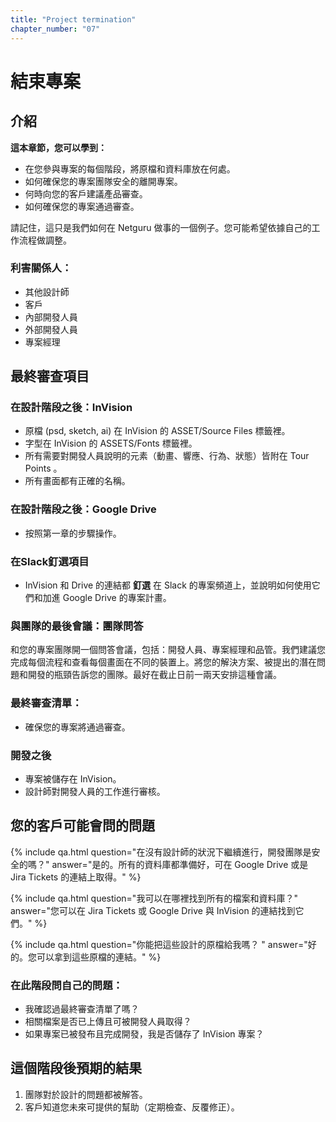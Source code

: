 ```yaml
---
title: "Project termination"
chapter_number: "07"
---
```


# 結束專案

## 介紹
**這本章節，您可以學到：**
- 在您參與專案的每個階段，將原檔和資料庫放在何處。
- 如何確保您的專案團隊安全的離開專案。
- 何時向您的客戶建議產品審查。
- 如何確保您的專案通過審查。

請記住，這只是我們如何在 Netguru 做事的一個例子。您可能希望依據自己的工作流程做調整。

### 利害關係人：
- 其他設計師
- 客戶
- 內部開發人員
- 外部開發人員
- 專案經理

## 最終審查項目

### 在設計階段之後：InVision

- 原檔 (psd, sketch, ai) 在 InVision 的 ASSET/Source Files 標籤裡。
- 字型在 InVision 的 ASSETS/Fonts 標籤裡。
- 所有需要對開發人員說明的元素（動畫、響應、行為、狀態）皆附在 Tour Points 。
- 所有畫面都有正確的名稱。

### 在設計階段之後：Google Drive

- 按照第一章的步驟操作。

### 在Slack釘選項目
- InVision 和 Drive 的連結都 **釘選** 在 Slack 的專案頻道上，並說明如何使用它們和加進 Google Drive 的專案計畫。


### 與團隊的最後會議：團隊問答

和您的專案團隊開一個問答會議，包括：開發人員、專案經理和品管。我們建議您完成每個流程和查看每個畫面在不同的裝置上。將您的解決方案、被提出的潛在問題和開發的瓶頸告訴您的團隊。最好在截止日前一兩天安排這種會議。

### 最終審查清單：

- 確保您的專案將通過審查。

### 開發之後
- 專案被儲存在 InVision。
- 設計師對開發人員的工作進行審核。

## 您的客戶可能會問的問題

{% include qa.html question="在沒有設計師的狀況下繼續進行，開發團隊是安全的嗎？" answer="是的。所有的資料庫都準備好，可在 Google Drive 或是 Jira Tickets 的連結上取得。" %}

{% include qa.html question="我可以在哪裡找到所有的檔案和資料庫？" answer="您可以在 Jira Tickets 或 Google Drive 與 InVision 的連結找到它們。" %}

{% include qa.html question="你能把這些設計的原檔給我嗎？
" answer="好的。您可以拿到這些原檔的連結。" %}

### 在此階段問自己的問題：
- 我確認過最終審查清單了嗎？
- 相關檔案是否已上傳且可被開發人員取得？
- 如果專案已被發布且完成開發，我是否儲存了 InVision 專案？

## 這個階段後預期的結果
1. 團隊對於設計的問題都被解答。
2. 客戶知道您未來可提供的幫助（定期檢查、反覆修正）。
